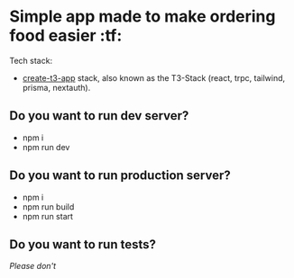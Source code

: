 # Simple app made to make ordering food easier :tf:

Tech stack:

- [create-t3-app](https://init.tips) stack, also known as the T3-Stack (react, trpc, tailwind, prisma, nextauth).

## Do you want to run dev server?

- npm i
- npm run dev

## Do you want to run production server?

- npm i
- npm run build
- npm run start

## Do you want to run tests?

_Please don't_
